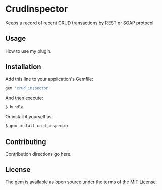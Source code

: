 # CrudInspector
Keeps a record of recent CRUD transactions by REST or SOAP protocol

## Usage
How to use my plugin.

## Installation
Add this line to your application's Gemfile:

```ruby
gem 'crud_inspector'
```

And then execute:
```bash
$ bundle
```

Or install it yourself as:
```bash
$ gem install crud_inspector
```

## Contributing
Contribution directions go here.

## License
The gem is available as open source under the terms of the [MIT License](http://opensource.org/licenses/MIT).
